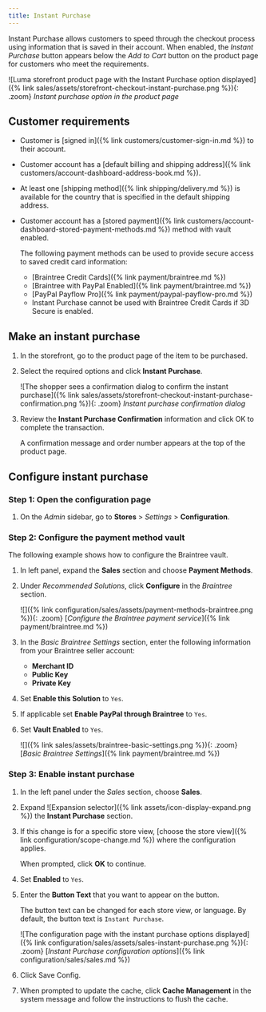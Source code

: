 ```yaml
---
title: Instant Purchase
---
```


Instant Purchase allows customers to speed through the checkout process using information that is saved in their account. When enabled, the _Instant Purchase_ button appears below the _Add to Cart_ button on the product page for customers who meet the requirements.

![Luma storefront product page with the Instant Purchase option displayed]({% link sales/assets/storefront-checkout-instant-purchase.png %}){: .zoom}
_Instant purchase option in the product page_

## Customer requirements

- Customer is [signed in]({% link customers/customer-sign-in.md %}) to their account.

- Customer account has a [default billing and shipping address]({% link customers/account-dashboard-address-book.md %}).

- At least one [shipping method]({% link shipping/delivery.md %}) is available for the country that is specified in the default shipping address.

- Customer account has a [stored payment]({% link customers/account-dashboard-stored-payment-methods.md %}) method with vault enabled.

   The following payment methods can be used to provide secure access to saved credit card information:

   - [Braintree Credit Cards]({% link payment/braintree.md %})
   - [Braintree with PayPal Enabled]({% link payment/braintree.md %})
   - [PayPal Payflow Pro]({% link payment/paypal-payflow-pro.md %})
   - Instant Purchase cannot be used with Braintree Credit Cards if 3D Secure is enabled.

## Make an instant purchase

1. In the storefront, go to the product page of the item to be purchased.

1. Select the required options and click **Instant Purchase**.

   ![The shopper sees a confirmation dialog to confirm the instant purchase]({% link sales/assets/storefront-checkout-instant-purchase-confirmation.png %}){: .zoom}
   _Instant purchase confirmation dialog_

1. Review the **Instant Purchase Confirmation** information and click <span class="btn">OK</span> to complete the transaction.

   A confirmation message and order number appears at the top of the product page.

## Configure instant purchase

### Step 1: Open the configuration page

1. On the _Admin_ sidebar, go to **Stores** >  _Settings_ > **Configuration**.

### Step 2: Configure the payment method vault

The following example shows how to configure the Braintree vault.

1. In left panel, expand the **Sales** section and choose **Payment Methods**.

1. Under _Recommended Solutions_, click **Configure** in the _Braintree_ section.

   ![]({% link configuration/sales/assets/payment-methods-braintree.png %}){: .zoom}
   [_Configure the Braintree payment service_]({% link payment/braintree.md %})

1. In the _Basic Braintree Settings_ section, enter the following information from your Braintree seller account:

   - **Merchant ID**
   - **Public Key**
   - **Private Key**

1. Set **Enable this Solution** to `Yes`.

1. If applicable set **Enable PayPal through Braintree** to `Yes`.

1. Set **Vault Enabled** to `Yes`.

   ![]({% link sales/assets/braintree-basic-settings.png %}){: .zoom}
   [_Basic Braintree Settings_]({% link payment/braintree.md %})

### Step 3: Enable instant purchase

1. In the left panel under the _Sales_ section, choose **Sales**.

1. Expand ![Expansion selector]({% link assets/icon-display-expand.png %}) the **Instant Purchase** section.

1. If this change is for a specific store view, [choose the store view]({% link configuration/scope-change.md %}) where the configuration applies.

   When prompted, click **OK** to continue.

1. Set **Enabled** to `Yes`.

1. Enter the **Button Text** that you want to appear on the button.

   The button text can be changed for each store view, or language. By default, the button text is `Instant Purchase`.

   ![The configuration page with the instant purchase options displayed]({% link configuration/sales/assets/sales-instant-purchase.png %}){: .zoom}
   [_Instant Purchase configuration options_]({% link configuration/sales/sales.md %})

1. Click <span class="btn">Save Config</span>.

1. When prompted to update the cache, click **Cache Management** in the system message and follow the instructions to flush the cache.
